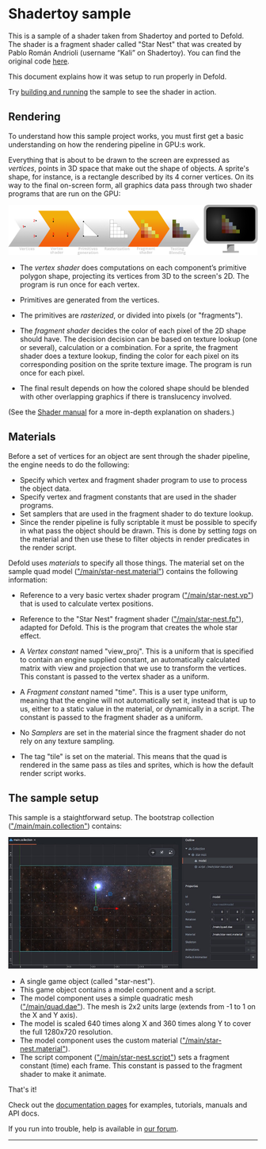 # Shadertoy sample

This is a sample of a shader taken from Shadertoy and ported to Defold. The shader is a fragment shader called "Star Nest" that was created by Pablo Román Andrioli (username “Kali” on Shadertoy). You can find the original code [here](https://www.shadertoy.com/view/XlfGRj).

This document explains how it was setup to run properly in Defold.

Try [building and running](defold://build) the sample to see the shader in action.

## Rendering

To understand how this sample project works, you must first get a basic understanding on how the rendering pipeline in GPU:s work.

Everything that is about to be drawn to the screen are expressed as *vertices*, points in 3D space that make out the shape of objects. A sprite's shape, for instance, is a rectangle described by its 4 corner vertices. On its way to the final on-screen form, all graphics data pass through two shader programs that are run on the GPU:

![shader pipeline](images/pipeline.png)

* The *vertex shader* does computations on each component’s primitive polygon shape, projecting its vertices from 3D to the screen's 2D. The program is run once for each vertex.

* Primitives are generated from the vertices.

* The primitives are *rasterized*, or divided into pixels (or "fragments").

* The *fragment shader* decides the color of each pixel of the 2D shape should have. The decision decision can be based on texture lookup (one or several), calculation or a combination. For a sprite, the fragment shader does a texture lookup, finding the color for each pixel on its corresponding position on the sprite texture image. The program is run once for each pixel.

* The final result depends on how the colored shape should be blended with other overlapping graphics if there is translucency involved.

(See the [Shader manual](https://www.defold.com/manuals/shader/) for a more in-depth explanation on shaders.)

## Materials

Before a set of vertices for an object are sent through the shader pipeline, the engine needs to do the following:

* Specify which vertex and fragment shader program to use to process the object data.
* Specify vertex and fragment constants that are used in the shader programs.
* Set samplers that are used in the fragment shader to do texture lookup.
* Since the render pipeline is fully scriptable it must be possible to specify in what pass the object should be drawn. This is done by setting *tags* on the material and then use these to filter objects in render predicates in the render script.

Defold uses *materials* to specify all those things. The material set on the sample quad model (["/main/star-nest.material"](defold://open?path=/main/star-nest.material)) contains the following information:

* Reference to a very basic vertex shader program (["/main/star-nest.vp"](defold://open?path=/main/star-nest.vp)) that is used to calculate vertex positions.

* Reference to the "Star Nest" fragment shader (["/main/star-nest.fp"](defold://open?path=/main/star-nest.fp)), adapted for Defold. This is the program that creates the whole star effect.

* A *Vertex constant* named "view_proj". This is a uniform that is specified to contain an engine supplied constant, an automatically calculated matrix with view and projection that we use to transform the vertices. This constant is passed to the vertex shader as a uniform.

* A *Fragment constant* named "time". This is a user type uniform, meaning that the engine will not automatically set it, instead that is up to us, either to a static value in the material, or dynamically in a script. The constant is passed to the fragment shader as a uniform.

* No *Samplers* are set in the material since the fragment shader do not rely on any texture sampling.

* The tag "tile" is set on the material. This means that the quad is rendered in the same pass as tiles and sprites, which is how the default render script works.

## The sample setup

This sample is a staightforward setup. The bootstrap collection (["/main/main.collection"](defold://open?path=/main/main.collection)) contains:

![main collection](images/main.jpg)

* A single game object (called "star-nest").
* This game object contains a model component and a script.
* The model component uses a simple quadratic mesh (["/main/quad.dae"](defold://open?path=/main/quad.dae)). The mesh is 2x2 units large (extends from -1 to 1 on the X and Y axis).
* The model is scaled 640 times along X and 360 times along Y to cover the full 1280x720 resolution.
* The model component uses the custom material (["/main/star-nest.material"](defold://open?path=/main/star-nest.material)).
* The script component (["/main/star-nest.script"](defold://open?path=/main/star-nest.script)) sets a fragment constant (time) each frame. This constant is passed to the fragment shader to make it animate.

That's it!

Check out the [documentation pages](https://defold.com/learn) for examples, tutorials, manuals and API docs.

If you run into trouble, help is available in [our forum](https://forum.defold.com).

---